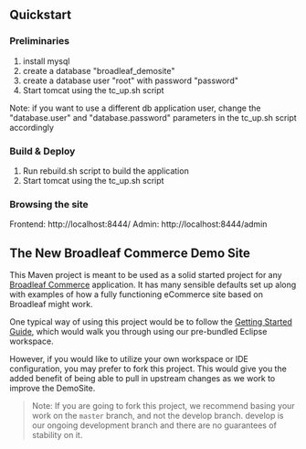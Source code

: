 ## Quickstart

### Preliminaries

1) install mysql
2) create a database "broadleaf_demosite"
3) create a database user "root" with password "password"
3) Start tomcat using the tc_up.sh script

Note: if you want to use a different db application user, change the "database.user" and "database.password" parameters in the tc_up.sh script accordingly

### Build & Deploy

1) Run rebuild.sh script to build the application
2) Start tomcat using the tc_up.sh script

### Browsing the site

Frontend: http://localhost:8444/
Admin: http://localhost:8444/admin


## The New Broadleaf Commerce Demo Site

This Maven project is meant to be used as a solid started project for any [Broadleaf Commerce](http://www.broadleafcommerce.org) application. It has many sensible defaults set up along with examples of how a fully functioning eCommerce site based on Broadleaf might work.

One typical way of using this project would be to follow the [Getting Started Guide](http://docs.broadleafcommerce.org/current/Getting-Started.html), which would walk you through using our pre-bundled Eclipse workspace.

However, if you would like to utilize your own workspace or IDE configuration, you may prefer to fork this project. This would give you the added benefit of being able to pull in upstream changes as we work to improve the DemoSite.

> Note: If you are going to fork this project, we recommend basing your work on the `master` branch, and not the develop branch. develop is our ongoing development branch and there are no guarantees of stability on it.

